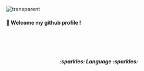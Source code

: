 ![transparent](https://capsule-render.vercel.app/api?type=transparent&fontColor=CFE2F3&text=Kim%20Minseo's%20Github%20&height=150&fontSize=60)
####  :wave: Welcome my github profile !
<br>
<br>
<br>
<h5 align="center" >:sparkles: Language :sparkles: </h5>
